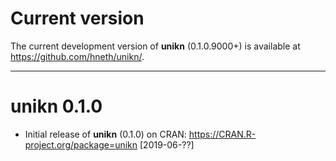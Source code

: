 
# Current version

The current development version of **unikn** (0.1.0.9000+) is available at <https://github.com/hneth/unikn/>. 

---------- 

# unikn 0.1.0

- Initial release of **unikn** (0.1.0) on CRAN: <https://CRAN.R-project.org/package=unikn> [2019-06-??] 
